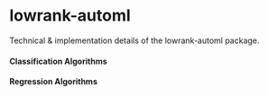 # lowrank-automl
Technical & implementation details of the lowrank-automl
package.

#### Classification Algorithms

#### Regression Algorithms
